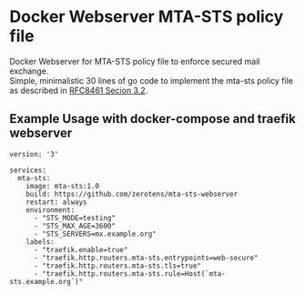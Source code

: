 # Docker Webserver MTA-STS policy file

Docker Webserver for MTA-STS policy file to enforce secured mail exchange.<br />
Simple, minimalistic 30 lines of go code to implement the mta-sts policy file as described in [RFC8461 Secion 3.2](https://datatracker.ietf.org/doc/html/rfc8461#section-3.2).

## Example Usage with docker-compose and traefik webserver

````
version: '3'

services:
  mta-sts:
    image: mta-sts:1.0
    build: https://github.com/zerotens/mta-sts-webserver
    restart: always
    environment:
      - "STS_MODE=testing"
      - "STS_MAX_AGE=3600"
      - "STS_SERVERS=mx.example.org"
    labels:
      - "traefik.enable=true"
      - "traefik.http.routers.mta-sts.entrypoints=web-secure"
      - "traefik.http.routers.mta-sts.tls=true"
      - "traefik.http.routers.mta-sts.rule=Host(`mta-sts.example.org`)"
````